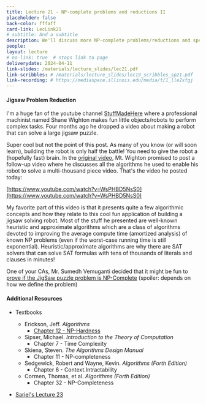 ```yaml
---
title: Lecture 21 - NP-complete problems and reductions II
placeholder: false
back-color: fffaff
card-link: LecLink21
# subtitle: And a subtitle
description: We'll discuss more NP-complete problems/reductions and specifically focus on reductions requiring gadgets. 
people:
layout: lecture
# no-link: true  # stops link to page 
deliverydate: 2024-04-11
link-slides: /materials/lecture_slides/lec21.pdf
link-scribbles: # /materials/lecture_slides/lec19_scribbles_sp21.pdf
link-recording: # https://mediaspace.illinois.edu/media/t/1_lle2xfgj
---
```



<h4> Jigsaw Problem Reduction </h4>

I'm a huge fan of the youtube channel [StuffMadeHere](https://www.youtube.com/c/StuffMadeHere?app=desktop) where a professional machinist named Shane Wighton makes fun little objects/robots to perform complex tasks. Four months ago he dropped a video about making a robot that can solve a large jigsaw puzzle.

Super cool but not the point of this post. As many of you know (or will soon learn), building the robot is only half the battle! You need to give the robot a (hopefully fast) brain. In the [original video](https://www.youtube.com/watch?v=Gu_1S77XkiM), Mt. Wighton promised to post a follow-up video where he discusses all the algorithms he used to enable his robot to solve a multi-thousand piece video. That's the video he posted today:

[https://www.youtube.com/watch?v=WsPHBD5NsS0](https://www.youtube.com/watch?v=WsPHBD5NsS0)

My favorite part of this video is that it presents quite a few algorithmic concepts and how they relate to this cool fun application of building a jigsaw solving robot. Most of the stuff he presented are well-known heuristic and approximate algorithms which are a class of algorithms devoted to improving the average compute time (amortized analysis) of known NP problems (even if the worst-case running time is still exponential). Heuristic/approximate algorithms are why there are SAT solvers that can solve SAT formulas with tens of thousands of literals and clauses in minutes!

One of your CAs, Mr. Sumedh Vemuganti decided that it might be fun to [prove if the JigSaw puzzle problem is NP-Complete](/materials/extra_content/Jigsaw_Sumedh.pdf) (spoiler: depends on how we define the problem)

<h4>Additional Resources</h4>

* Textbooks 
  * Erickson, Jeff. *Algorithms* 
    * [Chapter 12 - NP-Hardness](https://jeffe.cs.illinois.edu/teaching/algorithms/book/12-nphard.pdf)
  * Sipser, Michael. *Introduction to the Theory of Computation*
    * Chapter 7 - Time Complexity
  * Skiena, Steven. *The Algorithms Design Manual*
    * Chapter 11 - NP-completeness
  * Sedgewick, Robert and Wayne, Kevin. *Algorithms (Forth Edition)*
    * Chapter 6 - Context.Intractability
  * Cormen, Thomas, et al. *Algorithms (Forth Edition)*
    * Chapter 32 - NP-Completeness 
    
* [Sariel's Lecture 23](https://www.youtube.com/watch?v=jXH40tp_RcI&list=PLaEwgrahG-Lq0llcS-fcyCDTQdFm3peLZ&pp=iAQB)






